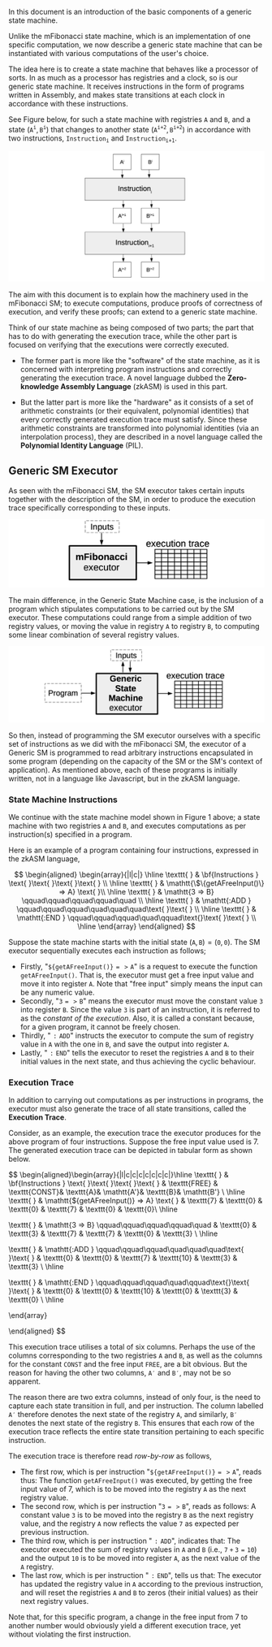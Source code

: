 In this document is an introduction of the basic components of a generic state machine.

Unlike the mFibonacci state machine, which is an implementation of one specific computation, we now describe a generic state machine that can be instantiated with various computations of the user's choice.

The idea here is to create a state machine that behaves like a processor of sorts. In as much as a processor has registries and a clock, so is our generic state machine. It receives instructions in the form of programs written in Assembly, and makes state transitions at each clock in accordance with these instructions.

See Figure below, for such a state machine with registries $\texttt{A}$ and $\texttt{B}$, and a state $\big(\texttt{A}^{\texttt{i}},\texttt{B}^{\texttt{i}}\big)$ that changes to another state $\big(\texttt{A}^{\texttt{i+2}},\texttt{B}^{\texttt{i+2}}\big)$ in accordance with two instructions, $\texttt{Instruction}_{\texttt{i}}$ and $\texttt{Instruction}_{\texttt{i+1}}$.

![Figure 1: A typical generic state machine](../../../img/zkEVM/gen1-typical-gen-sm.png)

The aim with this document is to explain how the machinery used in the mFibonacci SM; to execute computations, produce proofs of correctness of execution, and verify these proofs; can extend to a generic state machine.

Think of our state machine as being composed of two parts; the part that has to do with generating the execution trace, while the other part is focused on verifying that the executions were correctly executed.

- The former part is more like the "software" of the state machine, as it is concerned with interpreting program instructions and correctly generating the execution trace. A novel language dubbed the **Zero-knowledge Assembly Language** (zkASM) is used in this part.

- But the latter part is more like the "hardware" as it consists of a set of arithmetic constraints (or their equivalent, polynomial identities) that every correctly generated execution trace must satisfy. Since these arithmetic constraints are transformed into polynomial identities (via an interpolation process), they are described in a novel language called the **Polynomial Identity Language** (PIL).

## Generic SM Executor

As seen with the mFibonacci SM, the SM executor takes certain inputs together with the description of the SM, in order to produce the execution trace specifically corresponding to these inputs.

![Figure 2: mFibonacci State Machine producing input-specific execution trace](../../../img/zkEVM/gen2-mfib-exec-w-inputs.png)

The main difference, in the Generic State Machine case, is the inclusion of a program which stipulates computations to be carried out by the SM executor. These computations could range from a simple addition of two registry values, or moving the value in registry $\texttt{A}$ to registry $\texttt{B}$, to computing some linear combination of several registry values.

![Figure 3: A Generic State Machine producing input- and program-specific execution trace ](../../../img/zkEVM/gen3-gen-sm-w-input-instrctn.png)

So then, instead of programming the SM executor ourselves with a specific set of instructions as we did with the mFibonacci SM, the executor of a Generic SM is programmed to read arbitrary instructions encapsulated in some program (depending on the capacity of the SM or the SM's context of application). As mentioned above, each of these programs is initially written, not in a language like Javascript, but in the zkASM language.

### State Machine Instructions

We continue with the state machine model shown in Figure 1 above; a state machine with two registries $\texttt{A}$ and $\texttt{B}$, and executes computations as per instruction(s) specified in a program.

Here is an example of a program containing four instructions, expressed in the zkASM language,

$$
\begin{aligned}
\begin{array}{|l|c|}
\hline
\texttt{ } & \bf{Instructions } \text{ }\text{ }\text{ }\text{ } \\ \hline
\texttt{ } & \mathtt{\$\{getAFreeInput()\} => A} \text{ }\\ \hline
\texttt{ } & \mathtt{3 => B} \qquad\qquad\qquad\qquad\quad \\ \hline
\texttt{ } & \mathtt{:ADD } \qquad\qquad\qquad\quad\quad\quad\text{ }\text{ } \\ \hline
\texttt{ } & \mathtt{:END } \qquad\qquad\qquad\quad\qquad\text{}\text{ }\text{ } \\ \hline
\end{array}
\end{aligned}
$$

Suppose the state machine starts with the initial state $\big(\texttt{A},\texttt{B}\big) = \big(\texttt{0},\texttt{0} \big)$. The SM executor sequentially executes each instruction as follows;  

- Firstly, "$\mathtt{\$\{getAFreeInput()\} => A}$" is a request to execute the function $\texttt{getAFreeInput()}$. That is, the executor must get a free input value and move it into register $\texttt{A}$. Note that "free input" simply means the input can be any numeric value.
- Secondly, "$\mathtt{3 => B}$" means the executor must move the constant value $\mathtt{3}$ into register $\mathtt{B}$. Since the value $\texttt{3}$ is part of an instruction, it is referred to as the *constant of the execution*. Also, it is called a constant because, for a given program, it cannot be freely chosen.
- Thirdly, "$\mathtt{:ADD }$" instructs the executor to compute the sum of registry value in $\mathtt{A}$ with the one in $\mathtt{B}$, and save the output into register $\mathtt{A}$.
- Lastly, "$\mathtt{:END }$" tells the executor to reset the registries $\mathtt{A}$ and $\mathtt{B}$ to their initial values in the next state, and thus achieving the cyclic behaviour.

### Execution Trace

In addition to carrying out computations as per instructions in programs, the executor must also generate the trace of all state transitions, called the **Execution Trace**.

Consider, as an example, the execution trace the executor produces for the above program of four instructions. Suppose the free input value used is $7$. The generated execution trace can be depicted in tabular form as shown below.

$$
\begin{aligned}\begin{array}{|l|c|c|c|c|c|c|c|}\hline
\texttt{ } & \bf{Instructions } \text{ }\text{ }\text{ }\text{ } & \texttt{FREE} & \texttt{CONST}& \texttt{A}& \mathtt{A'}& \texttt{B}& \mathtt{B'} \\ \hline
\texttt{ } & \mathtt{\$\{getAFreeInput()\} => A} \text{ } & \texttt{7} & \texttt{0} & \texttt{0} & \texttt{7} & \texttt{0} & \texttt{0}\\ \hline

\texttt{ } & \mathtt{3 => B} \qquad\qquad\qquad\qquad\quad & \texttt{0} & \texttt{3} & \texttt{7} & \texttt{7} & \texttt{0} & \texttt{3} \\ \hline

\texttt{ } & \mathtt{:ADD } \qquad\qquad\qquad\quad\quad\quad\text{ }\text{ } & \texttt{0} & \texttt{0} & \texttt{7} & \texttt{10} & \texttt{3} & \texttt{3} \\ \hline

\texttt{ } & \mathtt{:END } \qquad\qquad\qquad\quad\qquad\text{}\text{ }\text{ } & \texttt{0} & \texttt{0} & \texttt{10} & \texttt{0} & \texttt{3} & \texttt{0} \\ \hline

\end{array}

\end{aligned}
$$

This execution trace utilises a total of six columns. Perhaps the use of the columns corresponding to the two registries $\texttt{A}$ and $\texttt{B}$, as well as the columns for the constant $\texttt{CONST}$ and the free input $\texttt{FREE}$, are a bit obvious. But the reason for having the other two columns, $\mathtt{A'}$ and $\mathtt{B'}$, may not be so apparent.

The reason there are two extra columns, instead of only four, is the need to capture each state transition in full, and per instruction. The column labelled $\mathtt{A'}$ therefore denotes the next state of the registry $\mathtt{A}$, and similarly, $\mathtt{B'}$ denotes the next state of the registry $\mathtt{B}$. This ensures that each row of the execution trace reflects the entire state transition pertaining to each specific instruction.

The execution trace is therefore read *row-by-row* as follows,

- The first row, which is per instruction "$\mathtt{\$\{getAFreeInput()\} => A}$", reads thus: The function $\texttt{getAFreeInput()}$ was executed, by getting the free input value of $7$, which is to be moved into the registry $\texttt{A}$ as the next registry value.
- The second row, which is per instruction "$\mathtt{3 => B}$", reads as follows: A constant value $\texttt{3}$ is to be moved into the registry $\texttt{B}$ as the next registry value, and the registry $\texttt{A}$ now reflects the value $\texttt{7}$ as expected per previous instruction.
- The third row, which is per instruction "$\mathtt{:ADD }$", indicates that: The executor executed the sum of registry values in $\mathtt{A}$ and $\mathtt{B}$ $\big( \text{i.e.},\ \mathtt{7 + 3 = 10}\big)$ and the output $\mathtt{10}$ is to be moved into register $\mathtt{A}$, as the next value of the $\mathtt{A}$ registry.
- The last row, which is per instruction "$\mathtt{:END }$", tells us that: The executor has updated the registry value in $\mathtt{A}$ according to the previous instruction, and will reset the registries $\mathtt{A}$ and $\mathtt{B}$ to zeros (their initial values) as their next registry values.

Note that, for this specific program, a change in the free input from $7$ to another number would obviously yield a different execution trace, yet without violating the first instruction.
